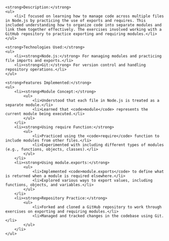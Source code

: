     <strong>Description:</strong>
    <ul>
        <li>I focused on learning how to manage code across multiple files in Node.js by practicing the use of exports and requires. This included understanding how to organize code into separate modules and link them together effectively. The exercises involved working with a GitHub repository to practice exporting and requiring modules.</li>
    </ul>

    <strong>Technologies Used:</strong>
    <ul>
        <li><strong>Node.js:</strong> For managing modules and practicing file imports and exports.</li>
        <li><strong>Git:</strong> For version control and handling repository operations.</li>
    </ul>

    <strong>Features Implemented:</strong>
    <ul>
        <li><strong>Module Concept:</strong>
            <ul>
                <li>Understood that each file in Node.js is treated as a separate module.</li>
                <li>Learned that <code>module</code> represents the current module being executed.</li>
            </ul>
        </li>
        <li><strong>Using require Function:</strong>
            <ul>
                <li>Practiced using the <code>require</code> function to include modules from other files.</li>
                <li>Experimented with including different types of modules (e.g., functions, objects, classes).</li>
            </ul>
        </li>
        <li><strong>Using module.exports:</strong>
            <ul>
                <li>Implemented <code>module.exports</code> to define what is returned when a module is required elsewhere.</li>
                <li>Explored various ways to export values, including functions, objects, and variables.</li>
            </ul>
        </li>
        <li><strong>Repository Practice:</strong>
            <ul>
                <li>Forked and cloned a GitHub repository to work through exercises on exporting and requiring modules.</li>
                <li>Managed and tracked changes in the codebase using Git.</li>
            </ul>
        </li>
    </ul>
